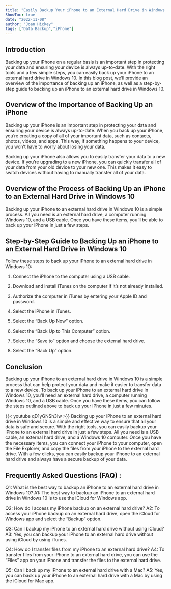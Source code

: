 ```yaml
---
title: "Easily Backup Your iPhone to an External Hard Drive in Windows 10 - Here's How!"
ShowToc: true 
date: "2022-11-08"
author: "Joan Hickey" 
tags: ["Data Backup","iPhone"]
---
```

## Introduction

Backing up your iPhone on a regular basis is an important step in protecting your data and ensuring your device is always up-to-date. With the right tools and a few simple steps, you can easily back up your iPhone to an external hard drive in Windows 10. In this blog post, we’ll provide an overview of the importance of backing up an iPhone, as well as a step-by-step guide to backing up an iPhone to an external hard drive in Windows 10.

## Overview of the Importance of Backing Up an iPhone

Backing up your iPhone is an important step in protecting your data and ensuring your device is always up-to-date. When you back up your iPhone, you’re creating a copy of all of your important data, such as contacts, photos, videos, and apps. This way, if something happens to your device, you won’t have to worry about losing your data.

Backing up your iPhone also allows you to easily transfer your data to a new device. If you’re upgrading to a new iPhone, you can quickly transfer all of your data from your old device to your new one. This makes it easy to switch devices without having to manually transfer all of your data.

## Overview of the Process of Backing Up an iPhone to an External Hard Drive in Windows 10

Backing up your iPhone to an external hard drive in Windows 10 is a simple process. All you need is an external hard drive, a computer running Windows 10, and a USB cable. Once you have these items, you’ll be able to back up your iPhone in just a few steps.

## Step-by-Step Guide to Backing Up an iPhone to an External Hard Drive in Windows 10

Follow these steps to back up your iPhone to an external hard drive in Windows 10:

1. Connect the iPhone to the computer using a USB cable.

2. Download and install iTunes on the computer if it’s not already installed.

3. Authorize the computer in iTunes by entering your Apple ID and password.

4. Select the iPhone in iTunes.

5. Select the “Back Up Now” option.

6. Select the “Back Up to This Computer” option.

7. Select the “Save to” option and choose the external hard drive.

8. Select the “Back Up” option.

## Conclusion

Backing up your iPhone to an external hard drive in Windows 10 is a simple process that can help protect your data and make it easier to transfer data to a new device. To back up your iPhone to an external hard drive in Windows 10, you’ll need an external hard drive, a computer running Windows 10, and a USB cable. Once you have these items, you can follow the steps outlined above to back up your iPhone in just a few minutes.

{{< youtube qD1yGNSh3Iw >}} 
Backing up your iPhone to an external hard drive in Windows 10 is a simple and effective way to ensure that all your data is safe and secure. With the right tools, you can easily backup your iPhone to an external hard drive in just a few steps. All you need is a USB cable, an external hard drive, and a Windows 10 computer. Once you have the necessary items, you can connect your iPhone to your computer, open the File Explorer, and copy the files from your iPhone to the external hard drive. With a few clicks, you can easily backup your iPhone to an external hard drive and always have a secure backup of your data.

## Frequently Asked Questions (FAQ) :
Q1: What is the best way to backup an iPhone to an external hard drive in Windows 10? 
A1: The best way to backup an iPhone to an external hard drive in Windows 10 is to use the iCloud for Windows app. 

Q2: How do I access my iPhone backup on an external hard drive? 
A2: To access your iPhone backup on an external hard drive, open the iCloud for Windows app and select the “Backup” option.

Q3: Can I backup my iPhone to an external hard drive without using iCloud? 
A3: Yes, you can backup your iPhone to an external hard drive without using iCloud by using iTunes. 

Q4: How do I transfer files from my iPhone to an external hard drive? 
A4: To transfer files from your iPhone to an external hard drive, you can use the “Files” app on your iPhone and transfer the files to the external hard drive. 

Q5: Can I back up my iPhone to an external hard drive with a Mac? 
A5: Yes, you can back up your iPhone to an external hard drive with a Mac by using the iCloud for Mac app.


